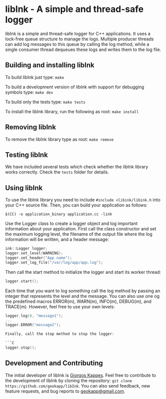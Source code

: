 libInk - A simple and thread-safe logger
===============================================================

libInk is a simple and thread-safe logger for C++ applications. It uses a lock-free
queue structure to manage the logs. Multiple producer threads can add log messages to
this queue by calling the log method, while a single consumer thread dequeues
these logs and writes them to the log file.


Building and installing libInk
------------------------------

To build libInk just type:
   `make`

To build a development version of libInk with support for debugging
symbols type:
   `make dev`

To build only the tests type:
   `make tests`

To install the libInk library, run the following as root:
   `make install`


Removing libInk
---------------

To remove the libInk library type as root:
   `make remove`


Testing libInk
--------------

We have included several tests which check whether the libInk library
works correctly. Check the `tests` folder for details.


Using libInk
-------------

To use the libInk library you need to include `#include <libink/libink.h` into your C++
source file. Then, you can build your application as follows:

   `$(CC) -o application_binary application.cc -link`

Use the Logger class to create a logger object and log important information about your
application. First call the class constructor and set the maximum logging level,
the filename of the output file where the log information will be written,
and a header message:

  ```C
  ink::Logger logger;
  logger.set_level(WARNING);
  logger.set_header("App name");
  logger.set_log_file("/var/log/app/app.log");

  ```

Then call the start method to initialize the logger and start its worker thread:

  ```C
  logger.start();
  ```

Each time that you want to log something call the log method by passing an integer that represents
the level and the message. You can also use one og the predefined macros ERROR(m), WARN(m), INFO(m),
DEBUG(m), and TRACE(m). However, feel free to use your own levels:

  ```C
  logger.log(0, "message1");
  ...
  logger.ERROR("message2");

Finally, call the stop method to stop the logger:

  ```C
  logger.stop();
  ```

Development and Contributing
----------------------------

The initial developer of libInk is [Giorgos Kappes](http://cs.uoi.gr/~gkappes). Feel free to
contribute to the development of libInk by cloning the repository:
`git clone https://github.com/geokapp/libInk`.
You can also send feedback, new feature requests, and bug reports to
<geokapp@gmail.com>.